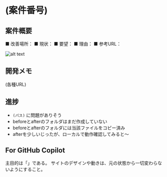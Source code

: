 # (案件番号)

## 案件概要

■ 改善場所：
■ 現状：
■ 要望：
■ 理由：
■ 参考URL：

![alt text](image.png)


## 開発メモ

(各種URL)

## 進捗

- `(パス)` に問題がありそう
- beforeとafterのフォルダはまだ作成していない
- beforeとafterのフォルダには当該ファイルをコピー済み
- afterを少しいじったが、ローカルで動作確認してみると～

## For GitHub Copilot

主目的は「」である。
サイトのデザインや動きは、元の状態から一切変わらないようにすること。
